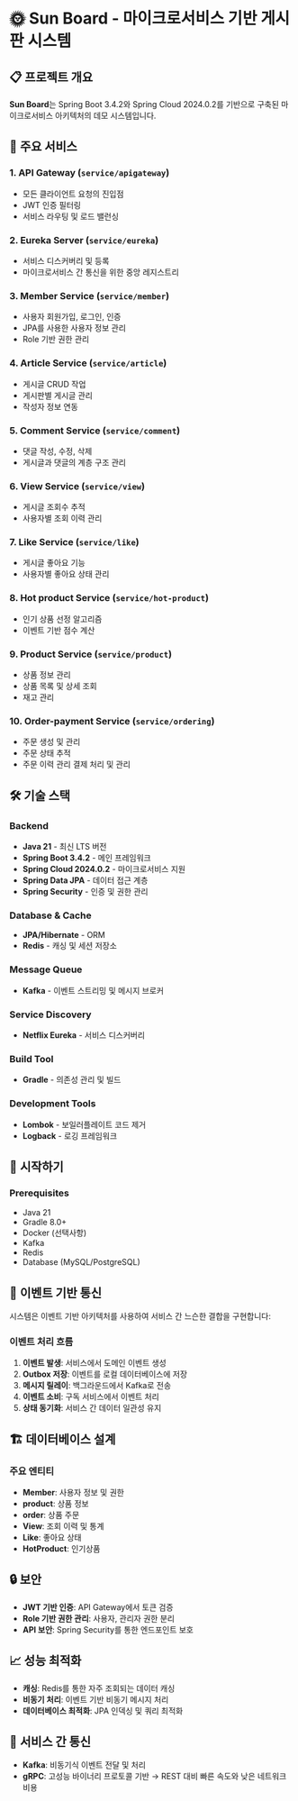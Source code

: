 # 🌞 Sun Board - 마이크로서비스 기반 게시판 시스템

## 📋 프로젝트 개요

**Sun Board**는 Spring Boot 3.4.2와 Spring Cloud 2024.0.2를 기반으로 구축된 마이크로서비스 아키텍처의 데모 시스템입니다.



## 🚀 주요 서비스

### 1. **API Gateway** (`service/apigateway`)

- 모든 클라이언트 요청의 진입점
- JWT 인증 필터링
- 서비스 라우팅 및 로드 밸런싱

### 2. **Eureka Server** (`service/eureka`)

- 서비스 디스커버리 및 등록
- 마이크로서비스 간 통신을 위한 중앙 레지스트리

### 3. **Member Service** (`service/member`)

- 사용자 회원가입, 로그인, 인증
- JPA를 사용한 사용자 정보 관리
- Role 기반 권한 관리

### 4. **Article Service** (`service/article`)

- 게시글 CRUD 작업
- 게시판별 게시글 관리
- 작성자 정보 연동

### 5. **Comment Service** (`service/comment`)

- 댓글 작성, 수정, 삭제
- 게시글과 댓글의 계층 구조 관리

### 6. **View Service** (`service/view`)

- 게시글 조회수 추적
- 사용자별 조회 이력 관리

### 7. **Like Service** (`service/like`)

- 게시글 좋아요 기능
- 사용자별 좋아요 상태 관리

### 8. **Hot product Service** (`service/hot-product`)

- 인기 상품 선정 알고리즘
- 이벤트 기반 점수 계산


### 9. **Product Service** (`service/product`)

- 상품 정보 관리
- 상품 목록 및 상세 조회
- 재고 관리

### 10. **Order-payment Service** (`service/ordering`)

- 주문 생성 및 관리
- 주문 상태 추적
- 주문 이력 관리
결제 처리 및 관리

  


## 🛠️ 기술 스택

### Backend

- **Java 21** - 최신 LTS 버전
- **Spring Boot 3.4.2** - 메인 프레임워크
- **Spring Cloud 2024.0.2** - 마이크로서비스 지원
- **Spring Data JPA** - 데이터 접근 계층
- **Spring Security** - 인증 및 권한 관리

### Database & Cache

- **JPA/Hibernate** - ORM
- **Redis** - 캐싱 및 세션 저장소

### Message Queue

- **Kafka** - 이벤트 스트리밍 및 메시지 브로커

### Service Discovery

- **Netflix Eureka** - 서비스 디스커버리

### Build Tool

- **Gradle** - 의존성 관리 및 빌드

### Development Tools

- **Lombok** - 보일러플레이트 코드 제거
- **Logback** - 로깅 프레임워크

## 🚀 시작하기

### Prerequisites

- Java 21
- Gradle 8.0+
- Docker (선택사항)
- Kafka
- Redis
- Database (MySQL/PostgreSQL)





## 🔄 이벤트 기반 통신

시스템은 이벤트 기반 아키텍처를 사용하여 서비스 간 느슨한 결합을 구현합니다:


### 이벤트 처리 흐름

1. **이벤트 발생**: 서비스에서 도메인 이벤트 생성
2. **Outbox 저장**: 이벤트를 로컬 데이터베이스에 저장
3. **메시지 릴레이**: 백그라운드에서 Kafka로 전송
4. **이벤트 소비**: 구독 서비스에서 이벤트 처리
5. **상태 동기화**: 서비스 간 데이터 일관성 유지

## 🏗️ 데이터베이스 설계

### 주요 엔티티

- **Member**: 사용자 정보 및 권한
- **product**: 상품 정보
- **order**: 상품 주문
- **View**: 조회 이력 및 통계
- **Like**: 좋아요 상태
- **HotProduct**: 인기상품

## 🔒 보안

- **JWT 기반 인증**: API Gateway에서 토큰 검증
- **Role 기반 권한 관리**: 사용자, 관리자 권한 분리
- **API 보안**: Spring Security를 통한 엔드포인트 보호

## 📈 성능 최적화

- **캐싱**: Redis를 통한 자주 조회되는 데이터 캐싱
- **비동기 처리**: 이벤트 기반 비동기 메시지 처리
- **데이터베이스 최적화**: JPA 인덱싱 및 쿼리 최적화

## 🔄 서비스 간 통신

- **Kafka**: 비동기식 이벤트 전달 및 처리
- **gRPC**: 고성능 바이너리 프로토콜 기반 → REST 대비 빠른 속도와 낮은 네트워크 비용